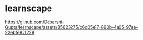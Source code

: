 # learnscape




https://github.com/Debarshi-Gupta/learnscape/assets/85623275/c6d05e17-890b-4a05-97ae-22ebfe821228



